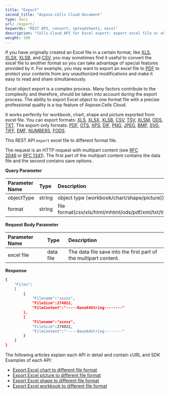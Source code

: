 ```yaml
---
title: "Export"
second_title: "Aspose.Cells Cloud Document"
type: docs
url: /export/
keywords: "REST API, convert, spreadsheets, excel"
description: "Cells.Cloud API for Excel export: export excel file or object in excel file to other format file."
weight: 100
---
```


If you have originally created an Excel file in a certain format, like [XLS](https://docs.fileformat.com/spreadsheet/xls/), [XLSX](https://docs.fileformat.com/spreadsheet/xlsx/), [XLSB](https://docs.fileformat.com/spreadsheet/xlsb/), and [CSV](https://docs.fileformat.com/spreadsheet/csv/), you may sometimes find it useful to convert the excel file to another format so you can take advantage of special features provided by it. For example, you may want to export an excel file to [PDF](https://docs.fileformat.com/pdf/) to protect your contents from any unauthorized modifications and make it easy to read and share simultaneously. 

Excel object export is a complex process. Many factors contribute to the complexity and therefore, should be taken into account during the export process. The ability to export Excel object to one format file with a precise professional quality is a top feature of Aspose.Cells Cloud. 

It works perfectly for workbook, chart, shape and picture exported from excel file. You can export formats: [XLS](https://docs.fileformat.com/spreadsheet/xls/), [XLSX](https://docs.fileformat.com/spreadsheet/xlsx/), [XLSB](https://docs.fileformat.com/spreadsheet/xlsb/), [CSV](https://docs.fileformat.com/spreadsheet/csv/), [TSV](https://docs.fileformat.com/spreadsheet/tsv/), [XLSM](https://docs.fileformat.com/spreadsheet/xlsm/), [ODS](https://docs.fileformat.com/spreadsheet/ods/), [TXT](https://docs.fileformat.com/word-processing/txt/). The export-only formats: [PDF](https://docs.fileformat.com/pdf/), [OTS](https://docs.fileformat.com/spreadsheet/ots/), [XPS](https://docs.fileformat.com/page-description-language/xps/), [DIF](https://docs.fileformat.com/spreadsheet/dif/), [PNG](https://docs.fileformat.com/Image/png/), [JPEG](https://docs.fileformat.com/image/jpeg/), [BMP](https://docs.fileformat.com/image/bmp/), [SVG](https://docs.fileformat.com/page-description-language/svg/), [TIFF](https://docs.fileformat.com/image/tiff/), [EMF](https://docs.fileformat.com/image/emf/), [NUMBERS](https://docs.fileformat.com/spreadsheet/numbers/), [FODS](https://docs.fileformat.com/spreadsheet/fods/).

This REST API `export` excel file to different format file.

The request is an HTTP request with multipart content (see [RFC 2046](http://tools.ietf.org/html/rfc2046#page-17) or [RFC 1341](http://www.w3.org/Protocols/rfc1341/7_2_Multipart.html)). The first part of the multipart content contains the data file and the second contains save options.

**Query Parameter**

|Parameter Name|Type|Description|
| :- | :- | :- |
|objectType |string | object type (workbook/chart/shape/picture)) |
|format|string| file format(csv/xls/html/mhtml/ods/pdf/xml/txt/tiff/xlsb/xlsm/xlsx/xltm/xltx/xps/png/jpg/gif/emf/bmp/md/Numbers/wmf/svg) |


**Request Body Parameter**

|Parameter Name|Type|Description|
| :- | :- | :- |
|excel file|data file | The data file save into the first part of the multipart content.|

**Response**

```bash
{
    "Files":
    [
        { 
            "Filename":"xxxxx",
            "FileSize":274022,
            "FileContent":"-----Base64String--------"
        },
        { 
            "Filename":"xxxxx",
            "FileSize":274022,
            "FileContent":"-----Base64String--------"
        }
    ]
}
```
The following articles explain each API in detail and contain cURL and SDK Examples of each API:


- [Export Excel chart to different file format](/cells/export/excel-chart-to-different-formats/)
- [Export Excel picture to different file format](/cells/export/excel-picture-to-different-formats/)
- [Export Excel shape to different file format](/cells/export/excel-shape-to-different-formats/)
- [Export Excel workbook to different file format](/cells/export/excel-to-different-formats/)
